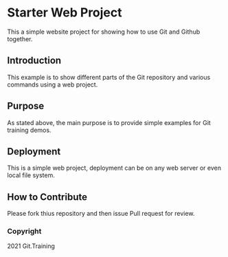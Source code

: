 # Starter Web Project

This a simple website project for
showing how to use Git and Github together.

## Introduction

This example is to show different parts of
the Git repository and various commands 
using a web project.

## Purpose

As stated above, the main purpose is to
provide simple examples for Git training
demos.

## Deployment

This is a simple web project, deployment 
can be on any web server or even local
file system.

## How to Contribute

Please fork thius repository and then issue Pull request for review.

### Copyright

2021 Git.Training